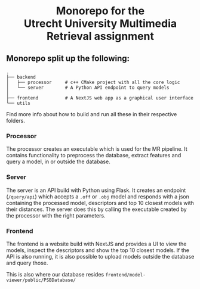 <h1 align="center">
    Monorepo for the<br>Utrecht University Multimedia Retrieval assignment
</h1>

## Monorepo split up the following:

    .
    ├── backend
    │   ├── processor     # c++ CMake project with all the core logic
    │   └── server        # A Python API endpoint to query models
    │
    ├── frontend          # A NextJS web app as a graphical user interface
    └── utils       

Find more info about how to build and run all these in their respective folders.

### Processor
The processor creates an executable which is used for the MR pipeline. It contains functionality to preprocess the database, extract features and query a model, in or outside the database.

### Server
The server is an API build with Python using Flask. It creates an endpoint (`/query/api`) which accepts a `.off` or `.obj` model and responds with a json containing the processed model, descriptors and top 10 closest models with their distances. The server does this by calling the executable created by the processor with the right parameters. 

### Frontend
The frontend is a website build with NextJS and provides a UI to view the models, inspect the descriptors and show the top 10 closest models. If the API is also running, it is also possible to upload models outside the database and query those.

This is also where our database resides `frontend/model-viewer/public/PSBDatabase/`
